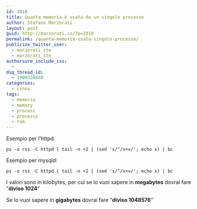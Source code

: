 ```yaml
---
id: 2018
title: Quanta memoria è usata da un singolo processo
author: Stefano Marzorati
layout: post
guid: http://marzorati.co/?p=2018
permalink: /quanta-memoria-usata-singolo-processo/
publicize_twitter_user:
  - marzorati_ste
  - marzorati_ste
authorsure_include_css:
  - 
dsq_thread_id:
  - 1900324840
categories:
  - Linux
tags:
  - memoria
  - memory
  - process
  - processo
  - ram
---
```

Esempio per l&#8217;httpd:

`ps -o rss -C httpd | tail -n +2 | (sed 's/^/x+=/'; echo x) | bc`

Esempio per mysqld:

`ps -o rss -C httpd | tail -n +2 | (sed 's/^/x+=/'; echo x) | bc`

I valori sono in kilobytes, per cui se lo vuoi sapere in **megabytes** dovrai fare &#8220;**diviso 1024**&#8221;

Se lo vuoi sapere in **gigabytes** dovrai fare &#8220;**diviso 1048576**&#8221;

<div id="dc_vk_code" style="display: none;">
</div>